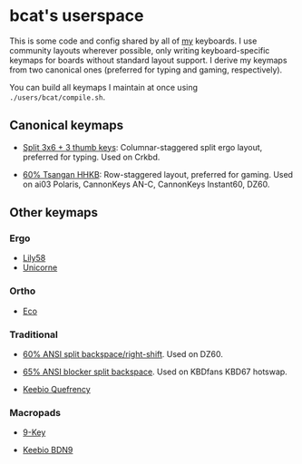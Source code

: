# bcat's userspace

This is some code and config shared by all of [my](https://github.com/bcat)
keyboards. I use community layouts wherever possible, only writing
keyboard-specific keymaps for boards without standard layout support. I derive
my keymaps from two canonical ones (preferred for typing and gaming,
respectively).

You can build all keymaps I maintain at once using `./users/bcat/compile.sh`.

## Canonical keymaps

* [Split 3x6 + 3 thumb
keys](https://github.com/qmk/qmk_firmware/tree/master/layouts/community/split_3x6_3/bcat):
Columnar-staggered split ergo layout, preferred for typing. Used on Crkbd.

* [60% Tsangan
HHKB](https://github.com/qmk/qmk_firmware/tree/master/layouts/community/60_tsangan_hhkb/bcat):
Row-staggered layout, preferred for gaming. Used on ai03 Polaris, CannonKeys
AN-C, CannonKeys Instant60, DZ60.

## Other keymaps

### Ergo

* [Lily58](https://github.com/qmk/qmk_firmware/tree/master/keyboards/lily58/keymaps/bcat)
* [Unicorne](https://github.com/qmk/qmk_firmware/tree/master/keyboards/yanghu/unicorne/keymaps/bcat)

### Ortho

* [Eco](https://github.com/qmk/qmk_firmware/tree/master/keyboards/eco/keymaps/bcat)

### Traditional

* [60% ANSI split
backspace/right-shift](https://github.com/qmk/qmk_firmware/tree/master/layouts/community/60_ansi_split_bs_rshift/bcat).
Used on DZ60.

* [65% ANSI blocker split
backspace](https://github.com/qmk/qmk_firmware/tree/master/layouts/community/65_ansi_blocker_split_bs/bcat).
Used on KBDfans KBD67 hotswap.

* [Keebio
Quefrency](https://github.com/qmk/qmk_firmware/tree/master/keyboards/keebio/quefrency/keymaps/bcat)

### Macropads

* [9-Key](https://github.com/qmk/qmk_firmware/tree/master/keyboards/9key/keymaps/bcat)

* [Keebio
BDN9](https://github.com/qmk/qmk_firmware/tree/master/keyboards/keebio/bdn9/keymaps/bcat)
